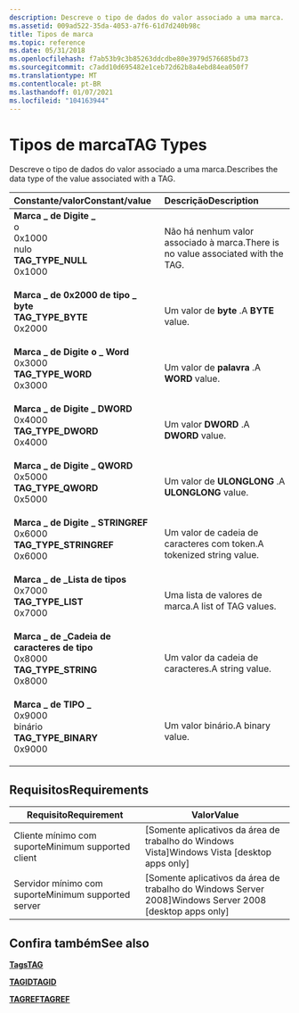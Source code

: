 ```yaml
---
description: Descreve o tipo de dados do valor associado a uma marca.
ms.assetid: 009ad522-35da-4053-a7f6-61d7d240b98c
title: Tipos de marca
ms.topic: reference
ms.date: 05/31/2018
ms.openlocfilehash: f7ab53b9c3b85263ddcdbe80e3979d576685bd73
ms.sourcegitcommit: c7add10d695482e1ceb72d62b8a4ebd84ea050f7
ms.translationtype: MT
ms.contentlocale: pt-BR
ms.lasthandoff: 01/07/2021
ms.locfileid: "104163944"
---
```

# <a name="tag-types"></a><span data-ttu-id="31671-103">Tipos de marca</span><span class="sxs-lookup"><span data-stu-id="31671-103">TAG Types</span></span>

<span data-ttu-id="31671-104">Descreve o tipo de dados do valor associado a uma marca.</span><span class="sxs-lookup"><span data-stu-id="31671-104">Describes the data type of the value associated with a TAG.</span></span>



| <span data-ttu-id="31671-105">Constante/valor</span><span class="sxs-lookup"><span data-stu-id="31671-105">Constant/value</span></span>                                                                                                                                                                                                                            | <span data-ttu-id="31671-106">Descrição</span><span class="sxs-lookup"><span data-stu-id="31671-106">Description</span></span>                                           |
|:------------------------------------------------------------------------------------------------------------------------------------------------------------------------------------------------------------------------------------------|:------------------------------------------------------|
| <span id="TAG_TYPE_NULL"></span><span id="tag_type_null"></span><dl> <span data-ttu-id="31671-107"><dt>**Marca \_ de Digite \_**</dt> o <dt>0x1000</dt> nulo</span><span class="sxs-lookup"><span data-stu-id="31671-107"><dt>**TAG\_TYPE\_NULL**</dt> <dt>0x1000</dt></span></span> </dl>                | <span data-ttu-id="31671-108">Não há nenhum valor associado à marca.</span><span class="sxs-lookup"><span data-stu-id="31671-108">There is no value associated with the TAG.</span></span><br/> |
| <span id="TAG_TYPE_BYTE"></span><span id="tag_type_byte"></span><dl> <span data-ttu-id="31671-109"><dt>**Marca \_ de 0x2000 de tipo \_ byte**</dt> <dt></dt></span><span class="sxs-lookup"><span data-stu-id="31671-109"><dt>**TAG\_TYPE\_BYTE**</dt> <dt>0x2000</dt></span></span> </dl>                | <span data-ttu-id="31671-110">Um valor de **byte** .</span><span class="sxs-lookup"><span data-stu-id="31671-110">A **BYTE** value.</span></span><br/>                          |
| <span id="TAG_TYPE_WORD"></span><span id="tag_type_word"></span><dl> <span data-ttu-id="31671-111"><dt>**Marca \_ de Digite o \_ Word**</dt> <dt>0x3000</dt></span><span class="sxs-lookup"><span data-stu-id="31671-111"><dt>**TAG\_TYPE\_WORD**</dt> <dt>0x3000</dt></span></span> </dl>                | <span data-ttu-id="31671-112">Um valor de **palavra** .</span><span class="sxs-lookup"><span data-stu-id="31671-112">A **WORD** value.</span></span><br/>                          |
| <span id="TAG_TYPE_DWORD"></span><span id="tag_type_dword"></span><dl> <span data-ttu-id="31671-113"><dt>**Marca \_ de Digite \_ DWORD**</dt> <dt>0x4000</dt></span><span class="sxs-lookup"><span data-stu-id="31671-113"><dt>**TAG\_TYPE\_DWORD**</dt> <dt>0x4000</dt></span></span> </dl>             | <span data-ttu-id="31671-114">Um valor **DWORD** .</span><span class="sxs-lookup"><span data-stu-id="31671-114">A **DWORD** value.</span></span><br/>                         |
| <span id="TAG_TYPE_QWORD"></span><span id="tag_type_qword"></span><dl> <span data-ttu-id="31671-115"><dt>**Marca \_ de Digite \_ QWORD**</dt> <dt>0x5000</dt></span><span class="sxs-lookup"><span data-stu-id="31671-115"><dt>**TAG\_TYPE\_QWORD**</dt> <dt>0x5000</dt></span></span> </dl>             | <span data-ttu-id="31671-116">Um valor de **ULONGLONG** .</span><span class="sxs-lookup"><span data-stu-id="31671-116">A **ULONGLONG** value.</span></span><br/>                     |
| <span id="TAG_TYPE_STRINGREF"></span><span id="tag_type_stringref"></span><dl> <span data-ttu-id="31671-117"><dt>**Marca \_ de Digite \_ STRINGREF**</dt> <dt>0x6000</dt></span><span class="sxs-lookup"><span data-stu-id="31671-117"><dt>**TAG\_TYPE\_STRINGREF**</dt> <dt>0x6000</dt></span></span> </dl> | <span data-ttu-id="31671-118">Um valor de cadeia de caracteres com token.</span><span class="sxs-lookup"><span data-stu-id="31671-118">A tokenized string value.</span></span><br/>                  |
| <span id="TAG_TYPE_LIST"></span><span id="tag_type_list"></span><dl> <span data-ttu-id="31671-119"><dt>**Marca \_ de \_Lista de tipos**</dt> <dt>0x7000</dt></span><span class="sxs-lookup"><span data-stu-id="31671-119"><dt>**TAG\_TYPE\_LIST**</dt> <dt>0x7000</dt></span></span> </dl>                | <span data-ttu-id="31671-120">Uma lista de valores de marca.</span><span class="sxs-lookup"><span data-stu-id="31671-120">A list of TAG values.</span></span><br/>                      |
| <span id="TAG_TYPE_STRING"></span><span id="tag_type_string"></span><dl> <span data-ttu-id="31671-121"><dt>**Marca \_ de \_Cadeia de caracteres de tipo**</dt> <dt>0x8000</dt></span><span class="sxs-lookup"><span data-stu-id="31671-121"><dt>**TAG\_TYPE\_STRING**</dt> <dt>0x8000</dt></span></span> </dl>          | <span data-ttu-id="31671-122">Um valor da cadeia de caracteres.</span><span class="sxs-lookup"><span data-stu-id="31671-122">A string value.</span></span><br/>                            |
| <span id="TAG_TYPE_BINARY"></span><span id="tag_type_binary"></span><dl> <span data-ttu-id="31671-123"><dt>**Marca \_ de TIPO \_**</dt> <dt>0x9000</dt> binário</span><span class="sxs-lookup"><span data-stu-id="31671-123"><dt>**TAG\_TYPE\_BINARY**</dt> <dt>0x9000</dt></span></span> </dl>          | <span data-ttu-id="31671-124">Um valor binário.</span><span class="sxs-lookup"><span data-stu-id="31671-124">A binary value.</span></span><br/>                            |



## <a name="requirements"></a><span data-ttu-id="31671-125">Requisitos</span><span class="sxs-lookup"><span data-stu-id="31671-125">Requirements</span></span>



| <span data-ttu-id="31671-126">Requisito</span><span class="sxs-lookup"><span data-stu-id="31671-126">Requirement</span></span> | <span data-ttu-id="31671-127">Valor</span><span class="sxs-lookup"><span data-stu-id="31671-127">Value</span></span> |
|-------------------------------------|------------------------------------------------------|
| <span data-ttu-id="31671-128">Cliente mínimo com suporte</span><span class="sxs-lookup"><span data-stu-id="31671-128">Minimum supported client</span></span><br/> | <span data-ttu-id="31671-129">\[Somente aplicativos da área de trabalho do Windows Vista\]</span><span class="sxs-lookup"><span data-stu-id="31671-129">Windows Vista \[desktop apps only\]</span></span><br/>       |
| <span data-ttu-id="31671-130">Servidor mínimo com suporte</span><span class="sxs-lookup"><span data-stu-id="31671-130">Minimum supported server</span></span><br/> | <span data-ttu-id="31671-131">\[Somente aplicativos da área de trabalho do Windows Server 2008\]</span><span class="sxs-lookup"><span data-stu-id="31671-131">Windows Server 2008 \[desktop apps only\]</span></span><br/> |



## <a name="see-also"></a><span data-ttu-id="31671-132">Confira também</span><span class="sxs-lookup"><span data-stu-id="31671-132">See also</span></span>

<dl> <dt>

[<span data-ttu-id="31671-133">**Tags**</span><span class="sxs-lookup"><span data-stu-id="31671-133">**TAG**</span></span>](tag.md)
</dt> <dt>

[<span data-ttu-id="31671-134">**TAGID**</span><span class="sxs-lookup"><span data-stu-id="31671-134">**TAGID**</span></span>](tagid.md)
</dt> <dt>

[<span data-ttu-id="31671-135">**TAGREF**</span><span class="sxs-lookup"><span data-stu-id="31671-135">**TAGREF**</span></span>](tagref.md)
</dt> </dl>

 

 




